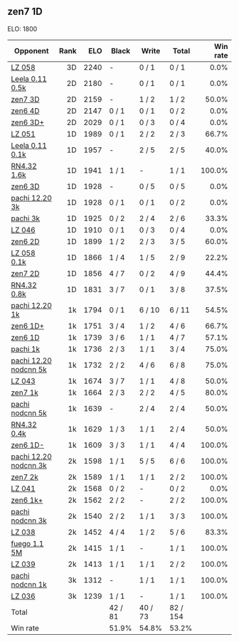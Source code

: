 ## zen7 1D ##

ELO: 1800

Opponent | Rank | ELO | Black | Write | Total | Win rate
---------|-----:|----:|-------|-------|-------|-------:
[LZ 058](LZ%20058.md) | 3D | 2240 | - | 0 / 1 | 0 / 1 | 0.0%
[Leela 0.11 0.5k](Leela%200.11%200.5k.md) | 2D | 2180 | - | 0 / 1 | 0 / 1 | 0.0%
[zen7 3D](zen7%203D.md) | 2D | 2159 | - | 1 / 2 | 1 / 2 | 50.0%
[zen6 4D](zen6%204D.md) | 2D | 2147 | 0 / 1 | 0 / 1 | 0 / 2 | 0.0%
[zen6 3D+](zen6%203D+.md) | 2D | 2029 | 0 / 1 | 0 / 3 | 0 / 4 | 0.0%
[LZ 051](LZ%20051.md) | 1D | 1989 | 0 / 1 | 2 / 2 | 2 / 3 | 66.7%
[Leela 0.11 0.1k](Leela%200.11%200.1k.md) | 1D | 1957 | - | 2 / 5 | 2 / 5 | 40.0%
[RN4.32 1.6k](RN4.32%201.6k.md) | 1D | 1941 | 1 / 1 | - | 1 / 1 | 100.0%
[zen6 3D](zen6%203D.md) | 1D | 1928 | - | 0 / 5 | 0 / 5 | 0.0%
[pachi 12.20 3k](pachi%2012.20%203k.md) | 1D | 1928 | 0 / 1 | 0 / 1 | 0 / 2 | 0.0%
[pachi 3k](pachi%203k.md) | 1D | 1925 | 0 / 2 | 2 / 4 | 2 / 6 | 33.3%
[LZ 046](LZ%20046.md) | 1D | 1910 | 0 / 1 | 0 / 3 | 0 / 4 | 0.0%
[zen6 2D](zen6%202D.md) | 1D | 1899 | 1 / 2 | 2 / 3 | 3 / 5 | 60.0%
[LZ 058 0.1k](LZ%20058%200.1k.md) | 1D | 1866 | 1 / 4 | 1 / 5 | 2 / 9 | 22.2%
[zen7 2D](zen7%202D.md) | 1D | 1856 | 4 / 7 | 0 / 2 | 4 / 9 | 44.4%
[RN4.32 0.8k](RN4.32%200.8k.md) | 1D | 1831 | 3 / 7 | 0 / 1 | 3 / 8 | 37.5%
[pachi 12.20 1k](pachi%2012.20%201k.md) | 1k | 1794 | 0 / 1 | 6 / 10 | 6 / 11 | 54.5%
[zen6 1D+](zen6%201D+.md) | 1k | 1751 | 3 / 4 | 1 / 2 | 4 / 6 | 66.7%
[zen6 1D](zen6%201D.md) | 1k | 1739 | 3 / 6 | 1 / 1 | 4 / 7 | 57.1%
[pachi 1k](pachi%201k.md) | 1k | 1736 | 2 / 3 | 1 / 1 | 3 / 4 | 75.0%
[pachi 12.20 nodcnn 5k](pachi%2012.20%20nodcnn%205k.md) | 1k | 1732 | 2 / 2 | 4 / 6 | 6 / 8 | 75.0%
[LZ 043](LZ%20043.md) | 1k | 1674 | 3 / 7 | 1 / 1 | 4 / 8 | 50.0%
[zen7 1k](zen7%201k.md) | 1k | 1664 | 2 / 3 | 2 / 2 | 4 / 5 | 80.0%
[pachi nodcnn 5k](pachi%20nodcnn%205k.md) | 1k | 1639 | - | 2 / 4 | 2 / 4 | 50.0%
[RN4.32 0.4k](RN4.32%200.4k.md) | 1k | 1629 | 1 / 3 | 1 / 1 | 2 / 4 | 50.0%
[zen6 1D-](zen6%201D-.md) | 1k | 1609 | 3 / 3 | 1 / 1 | 4 / 4 | 100.0%
[pachi 12.20 nodcnn 3k](pachi%2012.20%20nodcnn%203k.md) | 2k | 1598 | 1 / 1 | 5 / 5 | 6 / 6 | 100.0%
[zen7 2k](zen7%202k.md) | 2k | 1589 | 1 / 1 | 1 / 1 | 2 / 2 | 100.0%
[LZ 041](LZ%20041.md) | 2k | 1568 | 0 / 2 | - | 0 / 2 | 0.0%
[zen6 1k+](zen6%201k+.md) | 2k | 1562 | 2 / 2 | - | 2 / 2 | 100.0%
[pachi nodcnn 3k](pachi%20nodcnn%203k.md) | 2k | 1540 | 2 / 2 | 1 / 1 | 3 / 3 | 100.0%
[LZ 038](LZ%20038.md) | 2k | 1452 | 4 / 4 | 1 / 2 | 5 / 6 | 83.3%
[fuego 1.1 5M](fuego%201.1%205M.md) | 2k | 1415 | 1 / 1 | - | 1 / 1 | 100.0%
[LZ 039](LZ%20039.md) | 2k | 1413 | 1 / 1 | 1 / 1 | 2 / 2 | 100.0%
[pachi nodcnn 1k](pachi%20nodcnn%201k.md) | 3k | 1312 | - | 1 / 1 | 1 / 1 | 100.0%
[LZ 036](LZ%20036.md) | 3k | 1239 | 1 / 1 | - | 1 / 1 | 100.0%
Total | | | 42 / 81 | 40 / 73 | 82 / 154 | 
Win rate| | | 51.9% | 54.8% | 53.2% | 
